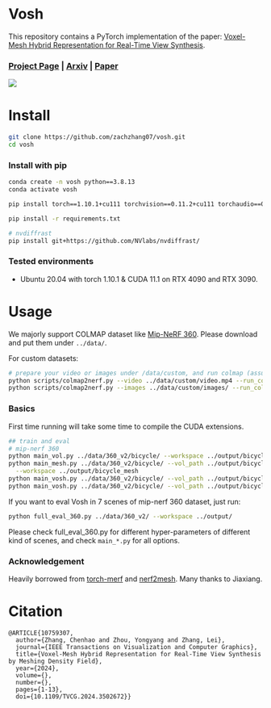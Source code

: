 # Vosh

This repository contains a PyTorch implementation of the paper: [Voxel-Mesh Hybrid Representation for Real-Time View Synthesis](https://arxiv.org/abs/2403.06505).

### [Project Page](https://zyyzyy06.github.io/Vosh/) | [Arxiv](https://arxiv.org/abs/2403.06505) | [Paper](https://ieeexplore.ieee.org/abstract/document/10759307)

![](assets/teaser.png)

# Install

```bash
git clone https://github.com/zachzhang07/vosh.git
cd vosh
```

### Install with pip
```bash
conda create -n vosh python==3.8.13
conda activate vosh

pip install torch==1.10.1+cu111 torchvision==0.11.2+cu111 torchaudio==0.10.1 -f https://download.pytorch.org/whl/cu111/torch_stable.html

pip install -r requirements.txt

# nvdiffrast
pip install git+https://github.com/NVlabs/nvdiffrast/

```

<!-- ### Build extension (optional)
By default, we use [`load`](https://pytorch.org/docs/stable/cpp_extension.html#torch.utils.cpp_extension.load) to build the extension at runtime.
However, this may be inconvenient sometimes.
Therefore, we also provide the `setup.py` to build each extension:
```bash
# install all extension modules
bash scripts/install_ext.sh

# if you want to install manually, here is an example:
cd raymarching
python setup.py build_ext --inplace # build ext only, do not install (only can be used in the parent directory)
pip install . # install to python path (you still need the raymarching/ folder, since this only install the built extension.)
``` -->

### Tested environments
* Ubuntu 20.04 with torch 1.10.1 & CUDA 11.1 on RTX 4090 and RTX 3090.

# Usage

We majorly support COLMAP dataset like [Mip-NeRF 360](http://storage.googleapis.com/gresearch/refraw360/360_v2.zip).
Please download and put them under `../data/`.

For custom datasets:
```bash
# prepare your video or images under /data/custom, and run colmap (assumed installed):
python scripts/colmap2nerf.py --video ../data/custom/video.mp4 --run_colmap # if use video
python scripts/colmap2nerf.py --images ../data/custom/images/ --run_colmap # if use images
```

### Basics
First time running will take some time to compile the CUDA extensions.
```bash
## train and eval
# mip-nerf 360
python main_vol.py ../data/360_v2/bicycle/ --workspace ../output/bicycle --contract
python main_mesh.py ../data/360_v2/bicycle/ --vol_path ../output/bicycle \
  --workspace ../output/bicycle_mesh
python main_vosh.py ../data/360_v2/bicycle/ --vol_path ../output/bicycle_mesh --workspace ../output/bicycle_base --lambda_mesh_weight 0.001 --mesh_select 0.9 --keep_center 0.25 --lambda_bg_weight 0.01
python main_vosh.py ../data/360_v2/bicycle/ --vol_path ../output/bicycle_mesh --workspace ../output/bicycle_light --lambda_mesh_weight 0.01 --mesh_select 1.0 --keep_center 0.25 --lambda_bg_weight 0.01 --use_mesh_occ_grid --mesh_check_ratio 8
```
If you want to eval Vosh in 7 scenes of mip-nerf 360 dataset, just run:
```bash
python full_eval_360.py ../data/360_v2/ --workspace ../output/
```

Please check full_eval_360.py for different hyper-parameters of different kind of scenes, and check `main_*.py` for all options.

### Acknowledgement
Heavily borrowed from [torch-merf](https://github.com/ashawkey/torch-merf) and [nerf2mesh](https://github.com/ashawkey/nerf2mesh). Many thanks to Jiaxiang.


# Citation

```
@ARTICLE{10759307,
  author={Zhang, Chenhao and Zhou, Yongyang and Zhang, Lei},
  journal={IEEE Transactions on Visualization and Computer Graphics}, 
  title={Voxel-Mesh Hybrid Representation for Real-Time View Synthesis by Meshing Density Field}, 
  year={2024},
  volume={},
  number={},
  pages={1-13},
  doi={10.1109/TVCG.2024.3502672}}

```
